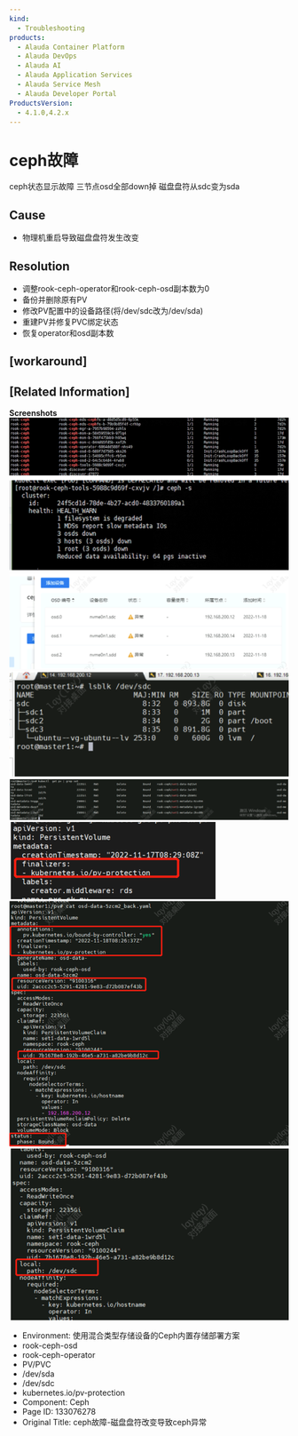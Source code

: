```yaml
---
kind:
  - Troubleshooting
products:
  - Alauda Container Platform
  - Alauda DevOps
  - Alauda AI
  - Alauda Application Services
  - Alauda Service Mesh
  - Alauda Developer Portal
ProductsVersion:
  - 4.1.0,4.2.x
---
```

<!-- A type of document that involves encountering a fault, diagnosing it, performing root cause analysis, and providing solutions. -->

# ceph故障

ceph状态显示故障 三节点osd全部down掉 磁盘盘符从sdc变为sda

## Cause
- 物理机重启导致磁盘盘符发生改变

## Resolution
- 调整rook-ceph-operator和rook-ceph-osd副本数为0
- 备份并删除原有PV
- 修改PV配置中的设备路径(将/dev/sdc改为/dev/sda)
- 重建PV并修复PVC绑定状态
- 恢复operator和osd副本数

## [workaround]

## [Related Information]
**Screenshots**
![](assets/cephgu-zhang-ci-pan-pan-fu-gai-bian-dao-zhi-cephyi-chang/image2022-12-9_16-47-12.png)
![](assets/cephgu-zhang-ci-pan-pan-fu-gai-bian-dao-zhi-cephyi-chang/image2022-12-9_16-46-30.png)
![](assets/cephgu-zhang-ci-pan-pan-fu-gai-bian-dao-zhi-cephyi-chang/image2022-12-9_13-58-18.png)
![](assets/cephgu-zhang-ci-pan-pan-fu-gai-bian-dao-zhi-cephyi-chang/image2022-12-9_13-59-45.png)
![](assets/cephgu-zhang-ci-pan-pan-fu-gai-bian-dao-zhi-cephyi-chang/image2022-12-9_15-12-33.png)
![](assets/cephgu-zhang-ci-pan-pan-fu-gai-bian-dao-zhi-cephyi-chang/image2022-12-9_14-38-23.png)
![](assets/cephgu-zhang-ci-pan-pan-fu-gai-bian-dao-zhi-cephyi-chang/image2022-12-9_15-14-29.png)
![](assets/cephgu-zhang-ci-pan-pan-fu-gai-bian-dao-zhi-cephyi-chang/image2022-12-9_15-15-24.png)
- Environment: 使用混合类型存储设备的Ceph内置存储部署方案
- rook-ceph-osd
- rook-ceph-operator
- PV/PVC
- /dev/sda
- /dev/sdc
- kubernetes.io/pv-protection
- Component: Ceph
- Page ID: 133076278
- Original Title: ceph故障-磁盘盘符改变导致ceph异常
